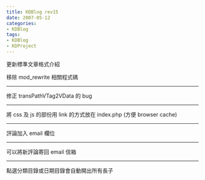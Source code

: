 ```yaml
---
title: KDBlog rev15
date: 2007-05-12
categories:
- KDBlog
tags:
- KDBlog
- KDProject
---
```

更新標準文章格式介紹



移除 mod_rewrite 相關程式碼

---

修正 transPathVTag2VData 的 bug

---

將 css 及 js 的部份用 link 的方式放在 index.php (方便 browser cache)

---

評論加入 email 欄位

---

可以將新評論寄回 email 信箱

---

點選分類目錄或日期目錄會自動開出所有長子

